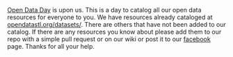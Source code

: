 [Open Data Day](http://opendataday.org/) is upon us. This is a day to catalog all our open data resources for everyone to you. 
We have resources already cataloged at [opendatastl.org/datasets/](http://opendatastl.org/datasets/). There are others that have not been added to our catalog.
If there are any resources you know about please add them to our repo with a simple pull request or on our wiki or post it to our [facebook](https://www.facebook.com/groups/Opendatastl/) page.
Thanks for all your help.
